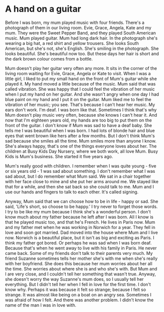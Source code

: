 # A hand on a guitar

Before I was born, my mum played music with four friends. There's a photograph of them in our
living room. Evie, Grace, Angela, Kate and my mum. They were the Sweet Pepper Band, and they played South American music. Mum played guitar.
Mum had long dark hair. In the photograph she's
wearing a big hat, a red shirt and yellow trousers. She
looks South American, but she's not, she's English. She's smiling in the photograph. She looks beautiful.
She's beautiful now too. But these days her hair is short and the dark brown colour comes from a bottle.

Mum doesn't play her guitar very often any more. It
sits in the corner of the living room waiting for Evie,
Grace, Angela or Kate to visit.
When I was a little girl, I liked to put my small hand
on the front of Mum's guitar while she played it. My hand moved a little because of the music. Mum said that was called vibration. She was happy that I could feel the vibration of her music when I put my hand on her guitar. And she wasn't angry when one day I had blue paint on my hand and I put it on the guitar.
Mum liked me to feel the vibration of her music; you see. That's because I can't hear her music. My
ears don't work. I'm deaf. I was born like that. Sometimes I think that's why Mum doesn't play music very often, because she knows I can't hear it.
And now that I'm eighteen years old, my hands are too big to put them on the front of the guitar.
I don't know if Mum was sad to have a deaf baby.
She tells me I was beautiful when I was born. I had
lots of blonde hair and blue eyes that went brown like hers after a few months. But I don't think Mum's
sad because she smiles all the time.
Mum smiles more than anyone I know. She's
always happy, that's one of the things everyone loves
about her. The children at Busy Kids Day Nursery,
where we both work, all love Mum. Busy Kids is Mum's business. She started it five years ago.

Mum's really good with children. I remember when I was quite young - five or six years old - 1 was sad about something. I don't remember what I
was sad about, but I do remember what Mum said.
We sat in a chair together with her face close to mine and she put her arms around me. We stayed like that
for a while, and then she sat back so she could talk to me. Mum and I use our hands and fingers to talk to
each other. It's called signing.

Anyway, Mum said that we can choose how to be in life - happy or sad. She said,
'Life's short, so choose to be happy.' I try never to forget those words.
I try to be like my mum because I think she's a wonderful person. I don't know much about my father because he left after I was born. All I know is that he played music too, and that he's French. He lives in Paris now.
Mum and my father met when he was working in
Norwich for a year. They fell in love and soon got married. Dad moved into the house where Mum and
I live now. Norwich is a beautiful place, but it isn't as big and exciting as Paris. I think my father got bored. Or perhaps he was sad when I was born deaf.
Because that's when he went away to live with his family in Paris. He never came back.
Some of my friends don't talk to their parents very much. My friend Suzanne sometimes tells her mother
she's with me when she's really
with her boyfriend. She does this because her mum worries about her
all the time. She worries about where she is and
who she's with. But Mum and I are very close, and I couldn't tell her something that wasn't true. Anyway, she doesn't worry the way Suzanne's mum does, so I
usually tell her everything.
But I didn't tell her when I fell in love for the first
time.
I don't know why. Perhaps it
was because
it felt so strange; because I felt so strange. It was almost like
being on a boat on an angry sea. Sometimes I was afraid of how I felt.
And there was another problem. I didn't know the name of the man I was in love with.
